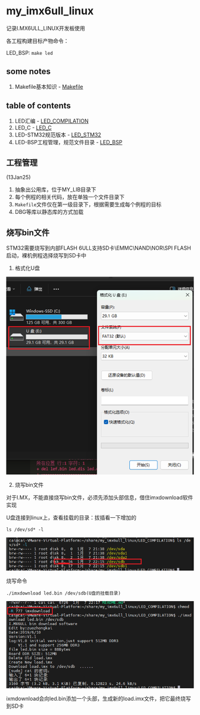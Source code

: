 # my_imx6ull_linux

记录I.MX6ULL_LINUX开发板使用

各工程构建目标产物命令：

LED_BSP: `make led`

## some notes

1. Makefile基本知识 - [Makefile](./notes/Makefile_note/)

## table of contents

1. LED汇编 - [LED_COMPILATION](./LED_COMPILATION/)
2. LED_C - [LED_C](./LED_C/)
3. LED-STM32规范版本 - [LED_STM32](./LED_STM32/)
4. LED-BSP工程管理，规范文件目录 - [LED_BSP](./LED_BSP/)

## 工程管理

(13Jan25)
1. 抽象出公用库，位于MY_LIB目录下
2. 每个例程的相关代码，放在单独一个文件目录下
3. `Makefile`文件仅在第一级目录下，根据需要生成每个例程的目标
4. DBG等库以静态库的方式加载

## 烧写bin文件

STM32需要烧写到内部FLASH
6ULL支持SD卡\EMMC\NAND\NOR\SPI FLASH启动，裸机例程选择烧写到SD卡中

1. 格式化U盘

![格式化](https://github.com/sybc120404/image4md/blob/main/RESET.png)

2. 烧写bin文件

对于I.MX，不能直接烧写bin文件，必须先添加头部信息，借住imxdownload软件实现

U盘连接到linux上，查看挂载的目录：拔插看一下增加的
```
ls /dev/sd* -l
```
![dev](https://github.com/sybc120404/image4md/blob/main/dev.png)

烧写命令
```
./imxdownload led.bin /dev/sdb(U盘的挂载目录)
```
![up](https://github.com/sybc120404/image4md/blob/main/up.png)

ixmdownload会向led.bin添加一个头部，生成新的load.imx文件，把它最终烧写到SD卡